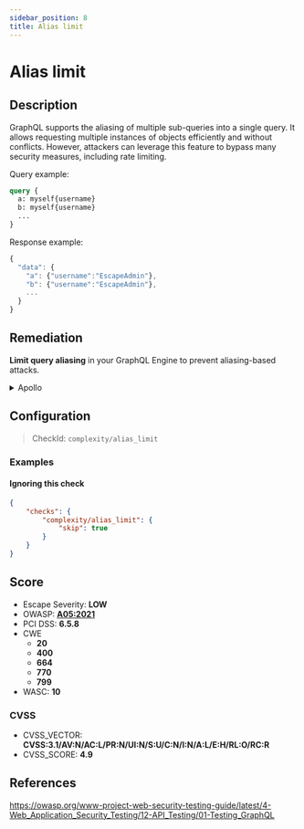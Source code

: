 ```yaml
---
sidebar_position: 8
title: Alias limit
---
```


# Alias limit

## Description

GraphQL supports the aliasing of multiple sub-queries into a single query. It allows requesting multiple instances of objects efficiently and without conflicts.
However, attackers can leverage this feature to bypass many security measures, including rate limiting.

Query example:
```graphql
query {
  a: myself{username}
  b: myself{username}
  ...
}
```

Response example:
```javascript
{
  "data": {
    "a": {"username":"EscapeAdmin"},
    "b": {"username":"EscapeAdmin"},
    ...
  }
}
```

## Remediation

**Limit query aliasing** in your GraphQL Engine to prevent aliasing-based attacks.


<details>
    <summary>Apollo</summary>

Adding a limit on request complexity is a much better alternative to disabling aliasing, which can trigger other issues.

This remediation is supported by our [GraphQL Armor](https://github.com/Escape-Technologies/graphql-armor) middleware.

When using Apollo, you can also add a module to compute the query complexity and set a threshold so that overly broad requests get canceled.

For a user-friendly module which requires no schema modification whatsoever, check out the [graphql-validation-complexity](https://github.com/4Catalyzer/graphql-validation-complexity) module.

```javascript
import { createComplexityLimitRule } from 'graphql-validation-complexity';

const ComplexityLimitRule = createComplexityLimitRule(1000);

const apolloServer = new ApolloServer({
    ...
    validationRules: [createComplexityLimitRule(1000)],
});
```

For a more customizable module that lets you manually configure the cost of each field/type of your schema, take a look at the [graphql-cost-analysis](https://github.com/pa-bru/graphql-cost-analysis) module.

This second option is best suited for a more realistic complexity estimator as all fields may not be equal in terms of complexity.

To learn more about complexity estimation, you can read: [Securing Your GraphQL API from Malicious Queries](https://www.apollographql.com/blog/graphql/security/securing-your-graphql-api-from-malicious-queries/)


</details>

## Configuration

> CheckId: `complexity/alias_limit`


### Examples


#### Ignoring this check

```json
{
    "checks": {
        "complexity/alias_limit": {
            "skip": true
        }
    }
}
```




## Score

- Escape Severity: **<span className="low-severity">LOW</span>**
- OWASP: **[A05:2021](https://owasp.org/Top10/A05_2021-Security_Misconfiguration/)**
- PCI DSS: **6.5.8**
- CWE
  - **20**
  - **400**
  - **664**
  - **770**
  - **799**
- WASC: **10**



### CVSS

- CVSS_VECTOR: **CVSS:3.1/AV:N/AC:L/PR:N/UI:N/S:U/C:N/I:N/A:L/E:H/RL:O/RC:R**
- CVSS_SCORE: **4.9**

## References

https://owasp.org/www-project-web-security-testing-guide/latest/4-Web_Application_Security_Testing/12-API_Testing/01-Testing_GraphQL

